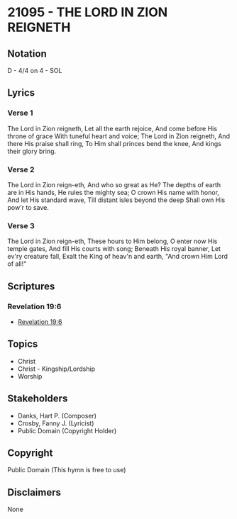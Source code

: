 # 21095 - THE LORD IN ZION REIGNETH

## Notation

D - 4/4 on 4 - SOL

## Lyrics

### Verse 1

The Lord in Zion reigneth, Let all the earth rejoice, And come before His throne of grace With tuneful heart and voice; The Lord in Zion reigneth, And there His praise shall ring, To Him shall princes bend the knee, And kings their glory bring.

### Verse 2

The Lord in Zion reign-eth, And who so great as He? The depths of earth are in His hands, He rules the mighty sea; O crown His name with honor, And let His standard wave, Till distant isles beyond the deep Shall own His pow'r to save.


### Verse 3

The Lord in Zion reign-eth, These hours to Him belong, O enter now His temple gates, And fill His courts with song; Beneath His royal banner, Let ev'ry creature fall, Exalt the King of heav'n and earth, "And crown Him Lord of all!"



## Scriptures

### Revelation 19:6

- [Revelation 19:6](https://www.biblegateway.com/passage/?search=Revelation%2019%3A6)


## Topics

- Christ
- Christ - Kingship/Lordship
- Worship

## Stakeholders

- Danks, Hart P. (Composer)
- Crosby, Fanny J. (Lyricist)
- Public Domain (Copyright Holder)

## Copyright

Public Domain
(This hymn is free to use)

## Disclaimers

None

